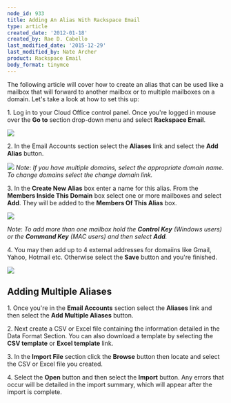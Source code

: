 ```yaml
---
node_id: 933
title: Adding An Alias With Rackspace Email
type: article
created_date: '2012-01-18'
created_by: Rae D. Cabello
last_modified_date: '2015-12-29'
last_modified_by: Nate Archer
product: Rackspace Email
body_format: tinymce
---
```


The following article will cover how to create an alias that can be used
like a mailbox that will forward to another mailbox or to multiple
mailboxes on a domain. Let's take a look at how to set this up:

1\. Log in to your Cloud Office control panel. Once you're logged in
mouse over the **Go to** section drop-down menu and select **Rackspace
Email**.


 ![](http://c4162713.r13.cf2.rackcdn.com/(E%26A)RackspaceEmailAlias.png)

2\. In the Email Accounts section select the **Aliases** link and select
the **Add Alias** button.

![](http://c4162713.r13.cf2.rackcdn.com/(E%26A)RackspaceEmailAlias2.png)
*Note*: *If you have multiple domains, select the appropriate domain
name. To change domains select the change domain link.*

3\. In the **Create New Alias** box enter a name for this alias. From the
**Members Inside This Domain** box select one or more mailboxes and
select **Add**. They will be added to the **Members Of This Alias** box.

![](http://c4162713.r13.cf2.rackcdn.com/(E%26A)RackspaceEmailAlias3.png)

*Note*: *To add more than one mailbox hold the **Control Key** (Windows
users) or the **Command Key** (MAC users) and then select **Add**.*

4\. You may then add up to 4 external addresses for domaiins like Gmail,
Yahoo, Hotmail etc. Otherwise select the **Save** button and you're
finished.

![](http://c4162713.r13.cf2.rackcdn.com/(E%26A)RackspaceEmailAlias4.png)



Adding Multiple Aliases
-----------------------

1\. Once you're in the **Email Accounts** section select the **Aliases**
link and then select the **Add Multiple Aliases** button.

2\. Next create a CSV or Excel file containing the information detailed
in the Data Format Section. You can also download a template by
selecting the **CSV template** or **Excel template** link.

3\. In the **Import File** section click the **Browse** button then
locate and select the CSV or Excel file you created.

4\. Select the **Open** button and then select the **Import** button. Any
errors that occur will be detailed in the import summary, which will
appear after the import is complete.



